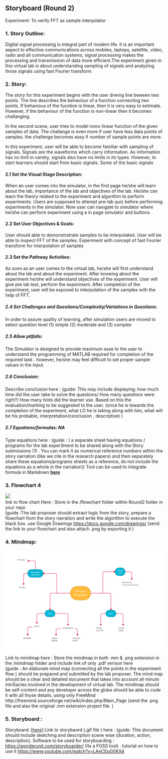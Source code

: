 ## Storyboard (Round 2)



Experiment: To verify FFT as sample interpolator

### 1. Story Outline:
Digital signal processing is integral part of modern life. It is an important aspect to effective
communications across mobiles, laptops, satellite, video, radio and all communication systems;
signal processing makes the processing and transmission of data more efficient.The
experiment given in this virtual lab is about understanding sampling of signals and analyzing those
signals using fast Fourier transform. 

### 2. Story:

The story for this experiment begins with the user drwing line beween two points. The line describes the behaviour of a function connecting two points. If behavious of the fucntion is linear, then it is very easy to estimate. However, if the behaviour of the function is non-linear then it becomes challanging. 

In the second scene, user tries to model nono-linear function of the given samples of data. The challange is even more if user have less data points of samples. the challenge becomes easy if number of sample points are more. 

In this experiment, user will be able to become familiar with sampling of signals. Signals are the waveforms which carry information. As information has no limit in variety, signals also have no limits in its types. However, to start learners should start from basic signals. Some of the basic signals

#### 2.1 Set the Visual Stage Description:
When an user comes into the simulator, in the first page he/she will learn about the lab, importance of the lab and objectives of the lab. He/she can learn the theory related to the experiment and
algorithm to perform experiments. Users are supposed to attempt pre-lab quiz before
performing experiments in the simulator. Now user can navigate to simulator where he/she can
perform experiment using a in page simulator and buttons. 

#### 2.2 Set User Objectives & Goals:
User should  able to demonstratrate samples to be interpolated. User will be able to inspect FFT of the samples. Experiment with concept of fast Fourier transform for interpolation of samples
#### 2.3 Set the Pathway Activities:

As soon as an user comes to the virtual lab, he/she will first understand
about the lab and about the experiment. After knowing about the experiment he/she will understand
objectives of the experiment. User will give pre lab test, perform the experiment. After
completion of the experiment, user will be exposed to interpolation of the samples with the help of FFT.

##### 2.4 Set Challenges and Questions/Complexity/Variations in Questions:

In order to assure quality of learning, after simulation users are moved to select question level (1) simple (2) moderate and (3) complex 

##### 2.5 Allow pitfalls:
The Simulator is designed to provide maximum ease to the user to understand the programming of MATLAB required for completion of the required task . however, he/she may feel difficult to set proper sample values in the input.

##### 2.6 Conclusion:
Describe conclusion here : (guide: This may include displaying: how much time did the user take to solve the questions/ How many questions were right?/ How many hints did the learner use. Based on this the evaluation/marking to be suggested to the user. (once he is towards the completion of the experiment, what LO he is taking along with him, what will be his probable, interpretation/conclusion , descriptive) )

##### 2.7 Equations/formulas: NA
Type equations here : (guide : ( a separate sheet having equations / programs for the lab exper3ment to be shared along with the Story submissions (1) . You can mark it as numerical reference numbers within the story narration (like we cite in the research papers) and then separately share these equations/programs sheets as a reference, do not include the equations as a whole in the narration))
Tool can be used to integrate formula in Markdown <b> [here](http://latex.codecogs.com/eqneditor/samples/example3.php) </b>


### 3. Flowchart 4
<img src="flowchart/flowchart.png"/><br>
link to flow chart Here : Store in the  /flowchart folder within Round2 folder in your repo
<br>
(guide :The lab proposer should extract logic from the story, prepare a flowchart from the story narration and write the algorithm to execute the black box.  use Google Drawings https://docs.google.com/drawings/ (send the link to your flowchart and also attach .png by exporting it )

### 4. Mindmap:
<img src="mindmap/mindmap.png"/>
 Link to mindmap here : Store the mindmap in both .mm & .png extension in the  /mindmap folder and include link of only .pdf verison here
 <br>
 (guide : An elaborate mind map (connecting all the points in the experiment flow ) should be prepared and submitted by the lab proposer. The mind map should be a clear and detailed document that takes into account all minute intri5acies involved in the development of virtual lab. The mindmap should be self-content and any developer across the globe should be able to code it with all those details. using only FreeMind http://freemind.sourceforge.net/wiki/index.php/Main_Page (send the .png file and also the original .mm extension project file. )

### 5. Storyboard :
Storyboard: <a href="Storyboard/carwiper.gif"> [here]</a>
Link to storybaord (.gif file ) here :
(guide: This document should include sketching and description scene wise (duration, action, description). Software to be used for storyboarding : https://wonderunit.com/storyboarder/ (Its a FOSS tool) . tutorial on how to use it https://www.youtube.com/watch?v=LAeCEpG0KX4

